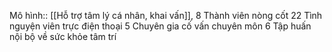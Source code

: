 Mô hình:: [[Hỗ trợ tâm lý cá nhân, khai vấn]], 
8 Thành viên nòng cốt
22 Tình nguyện viên trực điện thoại
5 Chuyên gia cố vấn chuyên môn
6 Tập huấn nội bộ về sức khỏe tâm trí